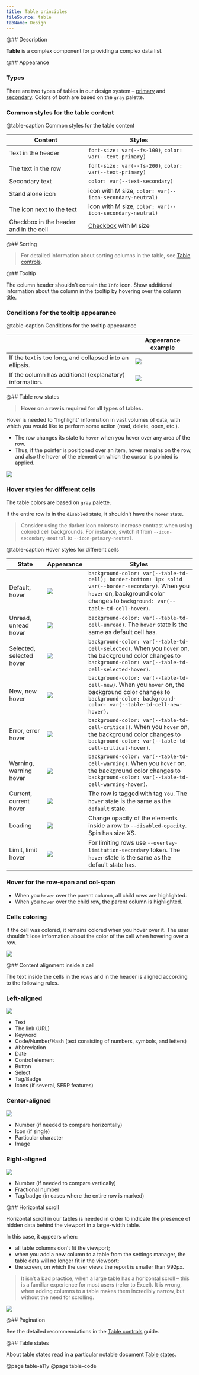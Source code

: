 ```yaml
---
title: Table principles
fileSource: table
tabName: Design
---
```


@## Description

**Table** is a complex component for providing a complex data list.

@## Appearance

### Types

There are two types of tables in our design system – [primary](/table-group/table-primary/) and [secondary](/table-group/table-secondary/). Colors of both are based on the `gray` palette.

### Common styles for the table content

@table-caption Common styles for the table content

| Content                                | Styles                                     |
| -------------------------------------- | ------------------------------------------ |
| Text in the header                     | `font-size: var(--fs-100)`, `color: var(--text-primary)` |
| The text in the row                    | `font-size: var(--fs-200)`, `color: var(--text-primary)` |
| Secondary text                         | `color: var(--text-secondary)`                  |
| Stand alone icon                       | icon with M size, `color: var(--icon-secondary-neutral)`    |
| The icon next to the text              | icon with M size, `color: var(--icon-secondary-neutral)`    |
| Checkbox in the header and in the cell | [Checkbox](/components/checkbox/) with M size  |

@## Sorting

> For detailed information about sorting columns in the table, see [Table controls](/table-group/table-controls/).

@## Tooltip

The column header shouldn't contain the `Info` icon. Show additional information about the column in the tooltip by hovering over the column title.

### Conditions for the tooltip appearance

@table-caption Conditions for the tooltip appearance

|                                                          | Appearance example                       |
| -------------------------------------------------------- | ---------------------------------------- |
| If the text is too long, and collapsed into an ellipsis. | ![](static/tooltip-1.png)         |
| If the column has additional (explanatory) information.  | ![](static/tooltip-2.png) |

@## Table row states

> **Hover on a row is required for all types of tables.**

Hover is needed to "highlight" information in vast volumes of data, with which you would like to perform some action (read, delete, open, etc.).

- The row changes its state to `hover` when you hover over any area of the row.
- Thus, if the pointer is positioned over an item, hover remains on the row, and also the hover of the element on which the cursor is pointed is applied.

![](static/tr-hover-all.png)

### Hover styles for different cells

The table colors are based on `gray` palette.

If the entire row is in the `disabled` state, it shouldn't have the `hover` state.

> Consider using the darker icon colors to increase contrast when using colored cell backgrounds. For instance, switch it from `--icon-secondary-neutral` to `--icon-primary-neutral`.

@table-caption Hover styles for different cells

| State                    | Appearance                                   | Styles                                                                                                                                                                          |
| ------------------------ | -------------------------------------------- | ------------------------------------------------------------------------------------------------------------------------------------------------------------------------------- |
| Default, hover           | ![](static/default-hover.png)   | `background-color: var(--table-td-cell); border-bottom: 1px solid var(--border-secondary)`. When you `hover` on, background color changes to `background: var(--table-td-cell-hover)`. |
| Unread, unread hover     | ![](static/unread-hover.png)     | `background-color: var(--table-td-cell-unread)`. The `hover` state is the same as default cell has.                                                                                                |
| Selected, selected hover | ![](static/selected-hover.png) | `background-color: var(--table-td-cell-selected)`. When you `hover` on, the background color changes to `background-color: var(--table-td-cell-selected-hover)`.                                                              |
| New, new hover           | ![](static/new-hover.png)           | `background-color: var(--table-td-cell-new)`. When you `hover` on, the background color changes to `background-color: background-color: var(--table-td-cell-new-hover)`.                                          |
| Error, error hover       | ![](static/danger-hover.png)     | `background-color: var(--table-td-cell-critical)`. When you `hover` on, the background color changes to `background-color: var(--table-td-cell-critical-hover)`.                                                                |
| Warning, warning hover   | ![](static/warning-hover.png)   | `background-color: var(--table-td-cell-warning)`. When you `hover` on, the background color changes to `background-color: var(--table-td-cell-warning-hover)`.                                                          |
| Current, current hover   | ![](static/current-hover.png)   | The row is tagged with tag `You`. The `hover` state is the same as the `default` state.                                                                                         |
| Loading                  | ![](static/loading-hover.png)   | Change opacity of the elements inside a row to `--disabled-opacity`. Spin has size XS.                                                                                                                           |
| Limit, limit hover       | ![](static/limit.png)                   | For limiting rows use `--overlay-limitation-secondary` token. The `hover` state is the same as the default state has.                                                |

### Hover for the row-span and col-span

- When you `hover` over the parent column, all child rows are highlighted.
- When you `hover` over the child row, the parent column is highlighted.

### Cells coloring

If the cell was colored, it remains colored when you hover over it. The user shouldn't lose information about the color of the cell when hovering over a row.

![](static/td-style-hover.png)

@## Content alignment inside a cell

The text inside the cells in the rows and in the header is aligned according to the following rules.

### Left-aligned

![](static/table-left.png)

- Text
- The link (URL)
- Keyword
- Code/Number/Hash (text consisting of numbers, symbols, and letters)
- Abbreviation
- Date
- Control element
- Button
- Select
- Tag/Badge
- Icons (if several, SERP features)

### Center-aligned

![](static/table-center.png)

- Number (if needed to compare horizontally)
- Icon (if single)
- Particular character
- Image

### Right-aligned

![](static/table-right.png)

- Number (if needed to compare vertically)
- Fractional number
- Tag/badge (in cases where the entire row is marked)

@## Horizontal scroll

Horizontal scroll in our tables is needed in order to indicate the presence of hidden data behind the viewport in a large-width table.

In this case, it appears when:

- all table columns don’t fit the viewport;
- when you add a new column to a table from the settings manager, the table data will no longer fit in the viewport;
- the screen, on which the user views the report is smaller than 992px.

> It isn’t a bad practice, when a large table has a horizontal scroll – this is a familiar experience for most users (refer to Excel). It is wrong, when adding columns to a table makes them incredibly narrow, but without the need for scrolling.
<!-- > [UX tables to work with (Russian)](https://designpub.ru/ux-%D1%82%D0%B0%D0%B1%D0%BB%D0%B8%D1%86-%D1%81-%D0%BA%D0%BE%D1%82%D0%BE%D1%80%D1%8B%D0%BC%D0%B8-%D1%80%D0%B0%D0%B1%D0%BE%D1%82%D0%B0%D1%8E%D1%82-%D1%87%D0%B0%D1%81%D1%82%D1%8C-1-%D0%BF%D1%80%D0%BE%D1%81%D0%BC%D0%BE%D1%82%D1%80-%D0%B4%D0%B0%D0%BD%D0%BD%D1%8B%D1%85-5ea60df37f12) -->

![](static/scroll-horizontal.png)

@## Pagination

See the detailed recommendations in the [Table controls](/table-group/table-controls/#acbb81) guide.

@## Table states

About table states read in a particular notable document [Table states](/table-group/table-states/).

@page table-a11y
@page table-code
